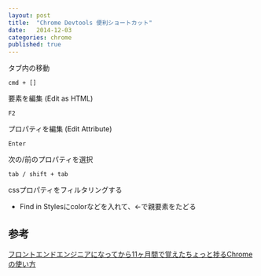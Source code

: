 ```yaml
---
layout: post
title:  "Chrome Devtools 便利ショートカット"
date:   2014-12-03
categories: chrome
published: true
---
```


タブ内の移動

	cmd + []

要素を編集 (Edit as HTML)

	F2

プロパティを編集 (Edit Attribute)

	Enter

次の/前のプロパティを選択

	tab / shift + tab

cssプロパティをフィルタリングする

- Find in Stylesにcolorなどを入れて、←で親要素をたどる

## 参考
[フロントエンドエンジニアになってから11ヶ月間で覚えたちょっと捗るChromeの使い方](http://qiita.com/dayoshix/items/0d4043bf7dbaa1dc9184)  

